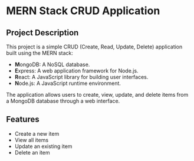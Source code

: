 # MERN Stack CRUD Application

## Project Description

This project is a simple CRUD (Create, Read, Update, Delete) application built using the MERN stack:
- **M**ongoDB: A NoSQL database.
- **E**xpress: A web application framework for Node.js.
- **R**eact: A JavaScript library for building user interfaces.
- **N**ode.js: A JavaScript runtime environment.

The application allows users to create, view, update, and delete items from a MongoDB database through a web interface.

## Features

- Create a new item
- View all items
- Update an existing item
- Delete an item
